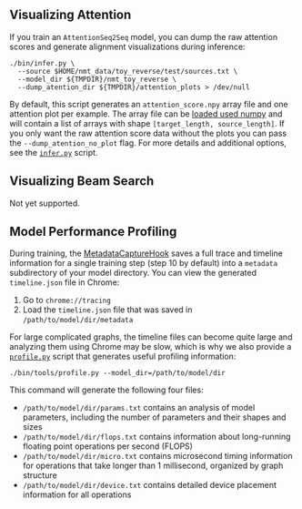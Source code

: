 ## Visualizing Attention

If you train an `AttentionSeq2Seq` model, you can dump the raw attention scores and generate alignment visualizations during inference:

```
./bin/infer.py \
  --source $HOME/nmt_data/toy_reverse/test/sources.txt \
  --model_dir ${TMPDIR}/nmt_toy_reverse \
  --dump_atention_dir ${TMPDIR}/attention_plots > /dev/null
```

By default, this script generates an `attention_score.npy` array file and one attention plot per example. The array file can be [loaded used numpy](https://docs.scipy.org/doc/numpy/reference/generated/numpy.load.html) and will contain a list of arrays with shape `[target_length, source_length]`. If you only want the raw attention score data without the plots you can pass the `--dump_atention_no_plot` flag. For more details and additional options, see the [`infer.py`](https://github.com/dennybritz/seq2seq/blob/master/bin/infer.py) script.


## Visualizing Beam Search

Not yet supported.


## Model Performance Profiling

During training, the [MetadataCaptureHook](https://github.com/dennybritz/seq2seq/blob/master/seq2seq/training/hooks.py) saves a full trace and timeline information for a single training step (step 10 by default) into a `metadata` subdirectory of your model directory. You can view the generated `timeline.json` file in Chrome:

1. Go to `chrome://tracing`
2. Load the `timeline.json` file that was saved in `/path/to/model/dir/metadata`

For large complicated graphs, the timeline files can become quite large and analyzing them using Chrome may be slow, which is why we also provide a [`profile.py`](https://github.com/dennybritz/seq2seq/blob/master/bin/tools/profile.py) script that generates useful profiling information:

```shell
./bin/tools/profile.py --model_dir=/path/to/model/dir
```

This command will generate the following four files:

- `/path/to/model/dir/params.txt` contains an analysis of model parameters, including the number of parameters and their shapes and sizes
- `/path/to/model/dir/flops.txt` contains information about long-running floating point operations per second (FLOPS)
- `/path/to/model/dir/micro.txt` contains microsecond timing information for operations that take longer than 1 millisecond, organized by graph structure
- `/path/to/model/dir/device.txt` contains detailed device placement information for all operations
